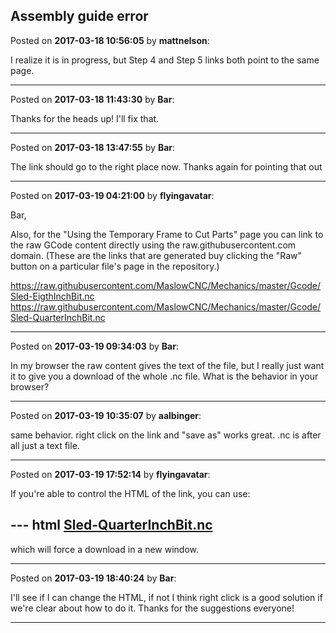 ## Assembly guide error
Posted on **2017-03-18 10:56:05** by **mattnelson**:

I realize it is in progress, but Step 4 and Step 5 links both point to the same page.

---

Posted on **2017-03-18 11:43:30** by **Bar**:

Thanks for the heads up! I'll fix that.

---

Posted on **2017-03-18 13:47:55** by **Bar**:

The link should go to the right place now. Thanks again for pointing that out

---

Posted on **2017-03-19 04:21:00** by **flyingavatar**:

Bar,

Also, for the "Using the Temporary Frame to Cut Parts" page you can link to the raw GCode content directly using the raw.githubusercontent.com domain.  (These are the links that are generated buy clicking the "Raw" button on a particular file's page in the repository.)

https://raw.githubusercontent.com/MaslowCNC/Mechanics/master/Gcode/Sled-EigthInchBit.nc
https://raw.githubusercontent.com/MaslowCNC/Mechanics/master/Gcode/Sled-QuarterInchBit.nc

---

Posted on **2017-03-19 09:34:03** by **Bar**:

In my browser the raw content gives the text of the file, but I really just want it to give you a download of the whole .nc file. What is the behavior in your browser?

---

Posted on **2017-03-19 10:35:07** by **aalbinger**:

same behavior.  right click on the link and "save as" works great.  .nc is after all just a text file.

---

Posted on **2017-03-19 17:52:14** by **flyingavatar**:

If you're able to control the HTML of the link, you can use:

--- html
<a href="https://raw.githubusercontent.com/MaslowCNC/Mechanics/master/Gcode/Sled-EigthInchBit.nc" download target="_blank">Sled-QuarterInchBit.nc</a>
---

which will force a download in a new window.

---

Posted on **2017-03-19 18:40:24** by **Bar**:

I'll see if I can change the HTML, if not I think right click is a good solution if we're clear about how to do it. Thanks for the suggestions everyone!

---

